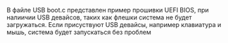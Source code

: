 В файле USB boot.c представлен пример прошивки UEFI BIOS, при налиичии USB девайсов, таких как флешки система не будет загружаться.
Если присуствуют USB девайсы, например клавиатура и мышь, система будет запускаться без проблем
